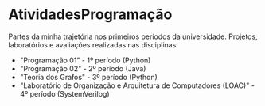 # AtividadesProgramação
Partes da minha trajetória nos primeiros períodos da universidade. 
Projetos, laboratórios e avaliações realizadas nas disciplinas:
-  "Programação 01" - 1º período (Python)
-  "Programação 02" - 2º período (Java)
-  "Teoria dos Grafos" - 3º período (Python)
-  "Laboratório de Organização e Arquitetura de Computadores (LOAC)" - 4º período (SystemVerilog)
